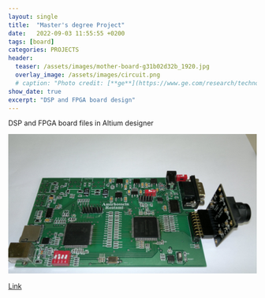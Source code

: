 ```yaml
---
layout: single
title:  "Master's degree Project"
date:   2022-09-03 11:55:55 +0200
tags: [board]
categories: PROJECTS
header:
  teaser: /assets/images/mother-board-g31b02d32b_1920.jpg
  overlay_image: /assets/images/circuit.png
  # caption: "Photo credit: [**ge**](https://www.ge.com/research/technology-domains/electronics-sensing)"
show_date: true
excerpt: "DSP and FPGA board design"
---
```


DSP and FPGA board files in Altium designer

![image](/assets/images/2012-11-07-988.jpg)

[Link](https://github.com/AmirhosseinR/Altium_DSP_FPGA)